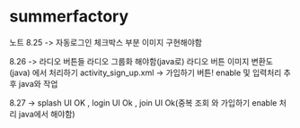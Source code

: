 # summerfactory
 

노트 
8.25 -> 자동로그인 체크박스 부분 이미지 구현해야함

8.26 ->	라디오 버튼들 라디오 그룹화 해야함(java로) 라디오 버튼 이미지 변환도 (java) 에서 처리하기
	activity_sign_up.xml -> 가입하기 버튼! enable 및 입력처리 추후 java와 작업

8.27 -> splash UI OK , login UI Ok , join UI Ok(중복 조회 와 가입하기 enable 처리 java에서 해야함)
